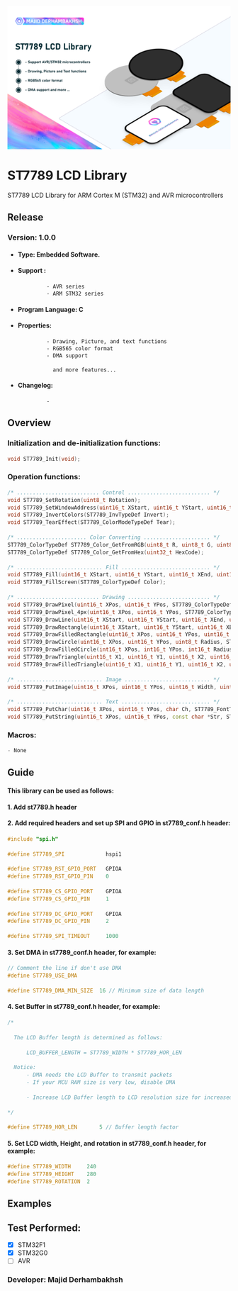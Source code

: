![Banner](ST7789.png)
# ST7789 LCD Library
ST7789 LCD Library for ARM Cortex M (STM32) and AVR microcontrollers

## Release
### Version: 1.0.0

- #### Type: Embedded Software.

- #### Support :  
               - AVR series  
               - ARM STM32 series  

- #### Program Language: C

- #### Properties:
               - Drawing, Picture, and text functions  
               - RGB565 color format
               - DMA support 

                 and more features...

- #### Changelog:
               -   

## Overview 
### Initialization and de-initialization functions:
```c++
void ST7789_Init(void);
```  

### Operation functions:
```c++  
/* .......................... Control .......................... */
void ST7789_SetRotation(uint8_t Rotation);
void ST7789_SetWindowAddress(uint16_t XStart, uint16_t YStart, uint16_t XEnd, uint16_t YEnd);
void ST7789_InvertColors(ST7789_InvTypeDef Invert);
void ST7789_TearEffect(ST7789_ColorModeTypeDef Tear);

/* ...................... Color Converting ..................... */
ST7789_ColorTypeDef ST7789_Color_GetFromRGB(uint8_t R, uint8_t G, uint8_t B);
ST7789_ColorTypeDef ST7789_Color_GetFromHex(uint32_t HexCode);

/* ........................... Fill ............................ */
void ST7789_Fill(uint16_t XStart, uint16_t YStart, uint16_t XEnd, uint16_t YEnd, ST7789_ColorTypeDef Color);
void ST7789_FillScreen(ST7789_ColorTypeDef Color);

/* .......................... Drawing .......................... */
void ST7789_DrawPixel(uint16_t XPos, uint16_t YPos, ST7789_ColorTypeDef Color);
void ST7789_DrawPixel_4px(uint16_t XPos, uint16_t YPos, ST7789_ColorTypeDef Color);
void ST7789_DrawLine(uint16_t XStart, uint16_t YStart, uint16_t XEnd, uint16_t YEnd, ST7789_ColorTypeDef Color);
void ST7789_DrawRectangle(uint16_t XStart, uint16_t YStart, uint16_t XEnd, uint16_t YEnd, ST7789_ColorTypeDef Color);
void ST7789_DrawFilledRectangle(uint16_t XPos, uint16_t YPos, uint16_t Width, uint16_t Height, ST7789_ColorTypeDef Color);
void ST7789_DrawCircle(uint16_t XPos, uint16_t YPos, uint8_t Radius, ST7789_ColorTypeDef Color);
void ST7789_DrawFilledCircle(int16_t XPos, int16_t YPos, int16_t Radius, ST7789_ColorTypeDef Color);
void ST7789_DrawTriangle(uint16_t X1, uint16_t Y1, uint16_t X2, uint16_t Y2, uint16_t X3, uint16_t Y3, ST7789_ColorTypeDef Color);
void ST7789_DrawFilledTriangle(uint16_t X1, uint16_t Y1, uint16_t X2, uint16_t Y2, uint16_t X3, uint16_t Y3, ST7789_ColorTypeDef Color);

/* ........................... Image ........................... */
void ST7789_PutImage(uint16_t XPos, uint16_t YPos, uint16_t Width, uint16_t Height, const uint16_t *Image);

/* ........................... Text ............................ */
void ST7789_PutChar(uint16_t XPos, uint16_t YPos, char Ch, ST7789_FontTypeDef Font, ST7789_ColorTypeDef Color, ST7789_ColorTypeDef BackgroundColor);
void ST7789_PutString(uint16_t XPos, uint16_t YPos, const char *Str, ST7789_FontTypeDef Font, ST7789_ColorTypeDef Color, ST7789_ColorTypeDef BackgroundColor);

``` 
### Macros:
```c++  
- None 
``` 

## Guide

#### This library can be used as follows:
#### 1.  Add st7789.h header
#### 2.  Add required headers and set up SPI and GPIO in st7789_conf.h header:
  ```c++
#include "spi.h"

#define ST7789_SPI             hspi1

#define ST7789_RST_GPIO_PORT   GPIOA
#define ST7789_RST_GPIO_PIN    0

#define ST7789_CS_GPIO_PORT    GPIOA
#define ST7789_CS_GPIO_PIN     1

#define ST7789_DC_GPIO_PORT    GPIOA
#define ST7789_DC_GPIO_PIN     2

#define ST7789_SPI_TIMEOUT     1000
  ``` 
#### 3.  Set DMA in st7789_conf.h header, for example:
  ```c++
// Comment the line if don't use DMA
#define ST7789_USE_DMA

#define ST7789_DMA_MIN_SIZE  16 // Minimum size of data length
  ```
#### 4.  Set Buffer in st7789_conf.h header, for example:
  ```c++
/*

	The LCD Buffer length is determined as follows:
	
		LCD_BUFFER_LENGTH = ST7789_WIDTH * ST7789_HOR_LEN
	
	Notice:
		- DMA needs the LCD Buffer to transmit packets
		- If your MCU RAM size is very low, disable DMA
		
		- Increase LCD Buffer length to LCD resolution size for increased speed (If MCU has enough RAM)
	
*/

#define ST7789_HOR_LEN 	     5 // Buffer length factor
  ```
#### 5.  Set LCD width, Height, and rotation in st7789_conf.h header, for example:
  ```c++
#define ST7789_WIDTH     240
#define ST7789_HEIGHT    280
#define ST7789_ROTATION  2
  ``` 
      
## Examples  

## Test Performed:
- [x] STM32F1  
- [x] STM32G0  
- [ ] AVR  

### Developer: Majid Derhambakhsh
